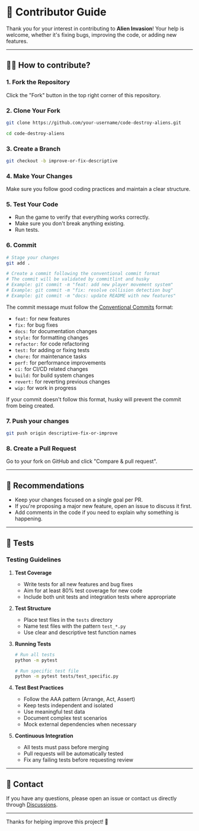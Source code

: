 # 🤝 Contributor Guide

Thank you for your interest in contributing to **Alien Invasion**!
Your help is welcome, whether it's fixing bugs, improving the code, or adding new features.

---

## 🧑‍💻 How to contribute?

### 1. Fork the Repository

Click the "Fork" button in the top right corner of this repository.

### 2. Clone Your Fork

```bash
git clone https://github.com/your-username/code-destroy-aliens.git

cd code-destroy-aliens
```

### 3. Create a Branch

```bash
git checkout -b improve-or-fix-descriptive
```

### 4. Make Your Changes

Make sure you follow good coding practices and maintain a clear structure.

### 5. Test Your Code

- Run the game to verify that everything works correctly.
- Make sure you don't break anything existing.
- Run tests.

### 6. Commit

```bash
# Stage your changes
git add .

# Create a commit following the conventional commit format
# The commit will be validated by commitlint and husky
# Example: git commit -m "feat: add new player movement system"
# Example: git commit -m "fix: resolve collision detection bug"
# Example: git commit -m "docs: update README with new features"
```

The commit message must follow the [Conventional Commits](https://www.conventionalcommits.org/) format:

- `feat:` for new features
- `fix:` for bug fixes
- `docs:` for documentation changes
- `style:` for formatting changes
- `refactor:` for code refactoring
- `test:` for adding or fixing tests
- `chore:` for maintenance tasks
- `perf:` for performance improvements
- `ci:` for CI/CD related changes
- `build:` for build system changes
- `revert:` for reverting previous changes
- `wip:` for work in progress

If your commit doesn't follow this format, husky will prevent the commit from being created.

### 7. Push your changes

```bash
git push origin descriptive-fix-or-improve
```

### 8. Create a Pull Request

Go to your fork on GitHub and click "Compare & pull request".

---

## 📝 Recommendations

- Keep your changes focused on a single goal per PR.
- If you're proposing a major new feature, open an issue to discuss it first.
- Add comments in the code if you need to explain why something is happening.

---

## 🧪 Tests

### Testing Guidelines

1. **Test Coverage**
   - Write tests for all new features and bug fixes
   - Aim for at least 80% test coverage for new code
   - Include both unit tests and integration tests where appropriate

2. **Test Structure**
   - Place test files in the `tests` directory
   - Name test files with the pattern `test_*.py`
   - Use clear and descriptive test function names

3. **Running Tests**

   ```bash
   # Run all tests
   python -m pytest

   # Run specific test file
   python -m pytest tests/test_specific.py
   ```

4. **Test Best Practices**
   - Follow the AAA pattern (Arrange, Act, Assert)
   - Keep tests independent and isolated
   - Use meaningful test data
   - Document complex test scenarios
   - Mock external dependencies when necessary

5. **Continuous Integration**
   - All tests must pass before merging
   - Pull requests will be automatically tested
   - Fix any failing tests before requesting review

---

## 💬 Contact

If you have any questions, please open an issue or contact us directly through [Discussions](https://github.com/avilesxd/code-destroy-aliens/discussions).

---

Thanks for helping improve this project! 🚀
